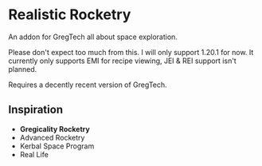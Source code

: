 # Realistic Rocketry

An addon for GregTech all about space exploration.

Please don't expect too much from this. I will only support 1.20.1 for now. It currently only supports
EMI for recipe viewing, JEI & REI support isn't planned.

Requires a decently recent version of GregTech.

## Inspiration

- **Gregicality Rocketry**
- Advanced Rocketry
- Kerbal Space Program
- Real Life


